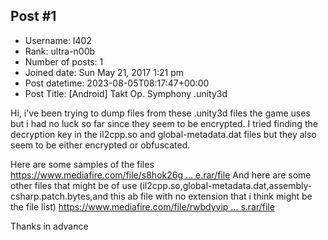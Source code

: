 ## Post #1
- Username: I402
- Rank: ultra-n00b
- Number of posts: 1
- Joined date: Sun May 21, 2017 1:21 pm
- Post datetime: 2023-08-05T08:17:47+00:00
- Post Title: [Android] Takt Op. Symphony .unity3d

Hi, i've been trying to dump files from these .unity3d files the game uses but i had no luck so far since they seem to be encrypted. I tried finding the decryption key in the il2cpp.so and global-metadata.dat files but they also seem to be either encrypted or obfuscated.

Here are some samples of the files
[https://www.mediafire.com/file/s8hok26g ... e.rar/file](https://www.mediafire.com/file/s8hok26gb0mfjs5/sample.rar/file)
And here are some other files that might be of use (il2cpp.so,global-metadata.dat,assembly-csharp.patch.bytes,and this ab file with no extension that i think might be the file list)
[https://www.mediafire.com/file/rwbdyvip ... s.rar/file](https://www.mediafire.com/file/rwbdyvippg11dct/executables.rar/file)

Thanks in advance

